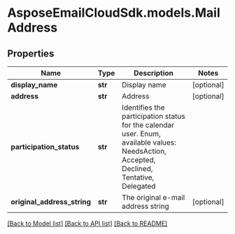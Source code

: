 # AsposeEmailCloudSdk.models.MailAddress
## Properties
Name | Type | Description | Notes
------------ | ------------- | ------------- | -------------
**display_name** | **str** | Display name              | [optional] 
**address** | **str** | Address              | [optional] 
**participation_status** | **str** | Identifies the participation status for the calendar user. Enum, available values: NeedsAction, Accepted, Declined, Tentative, Delegated | 
**original_address_string** | **str** | The original e-mail address string              | [optional] 



[[Back to Model list]](README.md#documentation-for-models) [[Back to API list]](README.md#documentation-for-api-endpoints) [[Back to README]](README.md)


